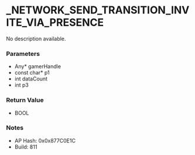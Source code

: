 # _NETWORK_SEND_TRANSITION_INVITE_VIA_PRESENCE

No description available.

### Parameters
* Any* gamerHandle
* const char* p1
* int dataCount
* int p3

### Return Value
* BOOL

### Notes
* AP Hash: 0x0x877C0E1C
* Build: 811

